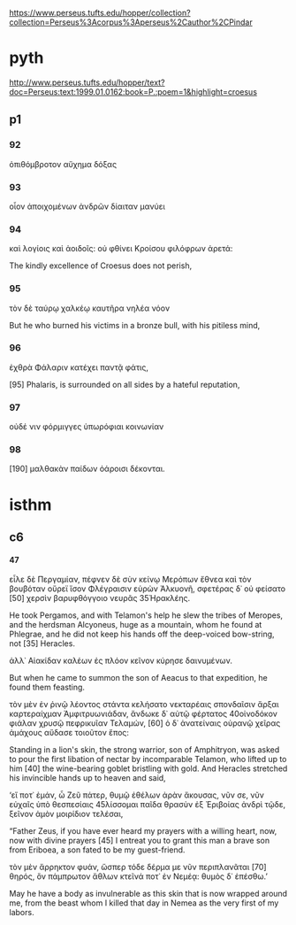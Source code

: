 
https://www.perseus.tufts.edu/hopper/collection?collection=Perseus%3Acorpus%3Aperseus%2Cauthor%2CPindar
# pyth
http://www.perseus.tufts.edu/hopper/text?doc=Perseus:text:1999.01.0162:book=P.:poem=1&highlight=croesus
## p1

### 92
ὀπιθόμβροτον αὔχημα δόξας
### 93
οἶον ἀποιχομένων ἀνδρῶν δίαιταν μανύει
### 94
καὶ λογίοις καὶ ἀοιδοῖς: οὐ φθίνει Κροίσου φιλόφρων ἀρετά:

The kindly excellence of Croesus does not perish, 
### 95
τὸν δὲ ταύρῳ χαλκέῳ καυτῆρα νηλέα νόον

But he who burned his victims in a bronze bull, with his pitiless mind, 
### 96
ἐχθρὰ Φάλαριν κατέχει παντᾷ φάτις,

[95] Phalaris, is surrounded on all sides by a hateful reputation, 
### 97
οὐδέ νιν φόρμιγγες ὑπωρόφιαι κοινωνίαν
### 98
[190] μαλθακὰν παίδων ὀάροισι δέκονται.
# isthm
## c6
#### 47
εἷλε δὲ Περγαμίαν, πέφνεν δὲ σὺν κείνῳ Μερόπων
ἔθνεα καὶ τὸν βουβόταν οὔρεϊ ἴσον
Φλέγραισιν εὑρὼν Ἀλκυονῆ, σφετέρας δ᾽ οὐ φείσατο
[50] χερσὶν βαρυφθόγγοιο νευρᾶς
35Ἡρακλέης. 

He took Pergamos, and with Telamon's help he slew the tribes of Meropes, and the herdsman Alcyoneus, huge as a mountain, whom he found at Phlegrae, and he did not keep his hands off the deep-voiced bow-string, not [35] Heracles. 

ἀλλ᾽ Αἰακίδαν καλέων
ἐς πλόον κεῖνον κύρησε δαινυμένων.

But when he came to summon the son of Aeacus to that expedition, he found them feasting. 

τὸν μὲν ἐν ῥινῷ λέοντος στάντα κελήσατο νεκταρέαις σπονδαῖσιν ἄρξαι
καρτεραίχμαν Ἀμφιτρυωνιάδαν,
ἄνδωκε δ᾽ αὐτῷ φέρτατος
40οἰνοδόκον φιάλαν χρυσῷ πεφρικυῖαν Τελαμών,
[60] ὁ δ᾽ ἀνατείναις οὐρανῷ χεῖρας ἀμάχους
αὔδασε τοιοῦτον ἔπος: 

Standing in a lion's skin, the strong warrior, son of Amphitryon, was asked to pour the first libation of nectar by incomparable Telamon, who lifted up to him [40] the wine-bearing goblet bristling with gold. And Heracles stretched his invincible hands up to heaven and said, 

‘εἴ ποτ᾽ ἐμάν, ὦ Ζεῦ πάτερ,
θυμῷ ἐθέλων ἀρὰν ἄκουσας,
νῦν σε, νῦν εὐχαῖς ὑπὸ θεσπεσίαις
45λίσσομαι παῖδα θρασὺν ἐξ Ἐριβοίας
ἀνδρὶ τῷδε, ξεῖνον ἀμὸν μοιρίδιον τελέσαι,

“Father Zeus, if you have ever heard my prayers with a willing heart, now, now with divine prayers [45] I entreat you to grant this man a brave son from Eriboea, a son fated to be my guest-friend. 

τὸν μὲν ἄρρηκτον φυάν, ὥσπερ τόδε δέρμα με νῦν περιπλανᾶται
[70] θηρός, ὃν πάμπρωτον ἄθλων κτεῖνά ποτ᾽ ἐν Νεμέᾳ:
θυμὸς δ᾽ ἑπέσθω.’ 

May he have a body as invulnerable as this skin that is now wrapped around me, from the beast whom I killed that day in Nemea as the very first of my labors. 
